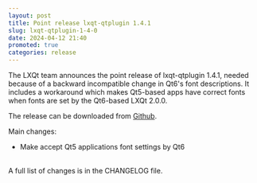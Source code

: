 ```yaml
---
layout: post
title: Point release lxqt-qtplugin 1.4.1
slug: lxqt-qtplugin-1-4-0
date: 2024-04-12 21:40
promoted: true
categories: release
---
```


The LXQt team announces the point release of lxqt-qtplugin 1.4.1, needed because
of a backward incompatible change in Qt6's font descriptions. It includes a
workaround which makes Qt5-based apps have correct fonts when fonts are set by
the Qt6-based LXQt 2.0.0.

The release can be downloaded from [Github](https://github.com/lxqt/lxqt-qtplugin/releases).


Main changes:

 * Make accept Qt5 applications font settings by Qt6
  
<br/>
A full list of changes is in the CHANGELOG file.
<br/>
